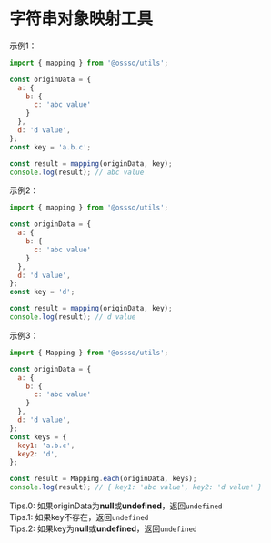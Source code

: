 # 字符串对象映射工具

示例1：
```javascript
import { mapping } from '@ossso/utils';

const originData = {
  a: {
    b: {
      c: 'abc value'
    }
  },
  d: 'd value',
};
const key = 'a.b.c';

const result = mapping(originData, key);
console.log(result); // abc value
```

示例2：
```javascript
import { mapping } from '@ossso/utils';

const originData = {
  a: {
    b: {
      c: 'abc value'
    }
  },
  d: 'd value',
};
const key = 'd';

const result = mapping(originData, key);
console.log(result); // d value
```

示例3：
```javascript
import { Mapping } from '@ossso/utils';

const originData = {
  a: {
    b: {
      c: 'abc value'
    }
  },
  d: 'd value',
};
const keys = {
  key1: 'a.b.c',
  key2: 'd',
};

const result = Mapping.each(originData, keys);
console.log(result); // { key1: 'abc value', key2: 'd value' }
```

Tips.0: 如果originData为**null**或**undefined**，返回`undefined`  
Tips.1: 如果key不存在，返回`undefined`  
Tips.2: 如果key为**null**或**undefined**，返回`undefined`  


